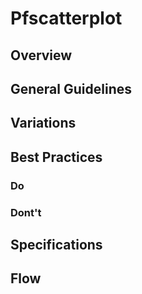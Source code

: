 # Pfscatterplot

## Overview

## General Guidelines

## Variations

## Best Practices

### Do

### Dont't

## Specifications

## Flow
